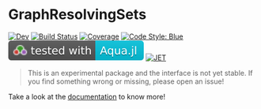 # GraphResolvingSets

<!-- [![Stable](https://img.shields.io/badge/docs-stable-blue.svg)](https://gdalle.github.io/GraphResolvingSets.jl/stable/) -->
[![Dev](https://img.shields.io/badge/docs-dev-blue.svg)](https://gdalle.github.io/GraphResolvingSets.jl/dev/)
[![Build Status](https://github.com/gdalle/GraphResolvingSets.jl/actions/workflows/CI.yml/badge.svg?branch=main)](https://github.com/gdalle/GraphResolvingSets.jl/actions/workflows/CI.yml?query=branch%3Amain)
[![Coverage](https://codecov.io/gh/gdalle/GraphResolvingSets.jl/branch/main/graph/badge.svg)](https://codecov.io/gh/gdalle/GraphResolvingSets.jl)
[![Code Style: Blue](https://img.shields.io/badge/code%20style-blue-4495d1.svg)](https://github.com/invenia/BlueStyle)
[![Aqua QA](https://raw.githubusercontent.com/JuliaTesting/Aqua.jl/master/badge.svg)](https://github.com/JuliaTesting/Aqua.jl)
[![JET](https://img.shields.io/badge/%E2%9C%88%EF%B8%8F%20tested%20with%20-%20JET.jl%20-%20red)](https://github.com/aviatesk/JET.jl)



> This is an experimental package and the interface is not yet stable. If you find something wrong or missing, please open an issue!

Take a look at the [documentation](https://gdalle.github.io/GraphResolvingSets.jl/dev/) to know more!
